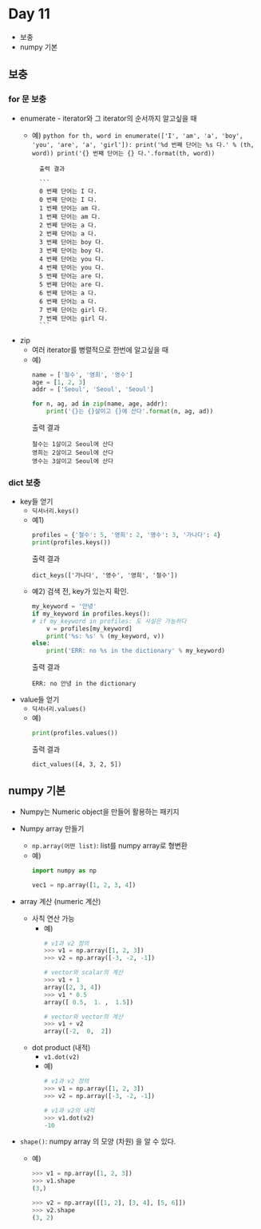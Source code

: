 # Day 11

- 보충
- numpy 기본



## 보충

### for 문 보충

- enumerate
       - iterator와 그 iterator의 순서까지 알고싶을 때
    - 예)
            ```python
            for th, word in enumerate(['I', 'am', 'a', 'boy', 'you', 'are', 'a', 'girl']):
                print('%d 번째 단어는 %s 다.' % (th, word))
                print('{} 번째 단어는 {} 다.'.format(th, word))
            ```

            출력 결과

            ```
            0 번째 단어는 I 다.
            0 번째 단어는 I 다.
            1 번째 단어는 am 다.
            1 번째 단어는 am 다.
            2 번째 단어는 a 다.
            2 번째 단어는 a 다.
            3 번째 단어는 boy 다.
            3 번째 단어는 boy 다.
            4 번째 단어는 you 다.
            4 번째 단어는 you 다.
            5 번째 단어는 are 다.
            5 번째 단어는 are 다.
            6 번째 단어는 a 다.
            6 번째 단어는 a 다.
            7 번째 단어는 girl 다.
            7 번째 단어는 girl 다.
            ```
    
- zip
    - 여러 iterator를 병렬적으로 한번에 알고싶을 때
    - 예)
        ```python
        name = ['철수', '영희', '영수']
        age = [1, 2, 3]
        addr = ['Seoul', 'Seoul', 'Seoul']
        
        for n, ag, ad in zip(name, age, addr):
            print('{}는 {}살이고 {}에 산다'.format(n, ag, ad))
        ```
        출력 결과
        ```
        철수는 1살이고 Seoul에 산다
        영희는 2살이고 Seoul에 산다
        영수는 3살이고 Seoul에 산다
        ```



### dict 보충

- key들 얻기
    - `딕셔너리.keys()`
    - 예1)
        ```python
        profiles = {'철수': 5, '영희': 2, '영수': 3, '가나다': 4}
        print(profiles.keys())
        ```
        출력 결과
        ```
        dict_keys(['가나다', '영수', '영희', '철수'])
        ```
    - 예2) 검색 전, key가 있는지 확인. 
        ```python
        my_keyword = '안녕'
        if my_keyword in profiles.keys():
        # if my_keyword in profiles: 도 사실은 가능하다
            v = profiles[my_keyword]
            print('%s: %s' % (my_keyword, v))
        else:
            print('ERR: no %s in the dictionary' % my_keyword)
        ```
        출력 결과
        ```
        ERR: no 안녕 in the dictionary
        ```
- value들 얻기
    - `딕셔너리.values()`
    - 예)
        ```python
        print(profiles.values())
        ```
        출력 결과
        ```
        dict_values([4, 3, 2, 5])
        ```



## numpy 기본

- Numpy는 Numeric object을 만들어 활용하는 패키지

- Numpy array 만들기
    - `np.array(어떤 list)`: list를 numpy array로 형변환
    - 예)
        ```python
        import numpy as np
        
        vec1 = np.array([1, 2, 3, 4])
        ```

- array 계산 (numeric 계산)
    - 사칙 연산 가능
        - 예)
            ```python
            # v1과 v2 정의
            >>> v1 = np.array([1, 2, 3])
            >>> v2 = np.array([-3, -2, -1])
            
            # vector와 scalar의 계산
            >>> v1 + 1
            array([2, 3, 4])
            >>> v1 * 0.5
            array([ 0.5,  1. ,  1.5])
            
            # vector와 vector의 계산
            >>> v1 + v2
            array([-2,  0,  2])
            ```
    - dot product (내적)
        - `v1.dot(v2)`
        - 예)
            ```python
            # v1과 v2 정의
            >>> v1 = np.array([1, 2, 3])
            >>> v2 = np.array([-3, -2, -1])
            
            # v1과 v2의 내적
            >>> v1.dot(v2)
            -10
            ```
    
- `shape()`: numpy array 의 모양 (차원) 을 알 수 있다.
    
    - 예)
        
        ```python
        >>> v1 = np.array([1, 2, 3])
        >>> v1.shape
        (3,)
        
        >>> v2 = np.array([[1, 2], [3, 4], [5, 6]])
        >>> v2.shape
        (3, 2)
        ```
        
        

